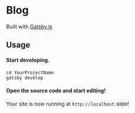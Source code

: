 # Blog

Built with [Gatsby.js](https://www.gatsbyjs.org/)


## Usage

#### Start developing.

```shell
cd YourProjectName
gatsby develop
```

#### Open the source code and start editing!

Your site is now running at `http://localhost:8000`!
